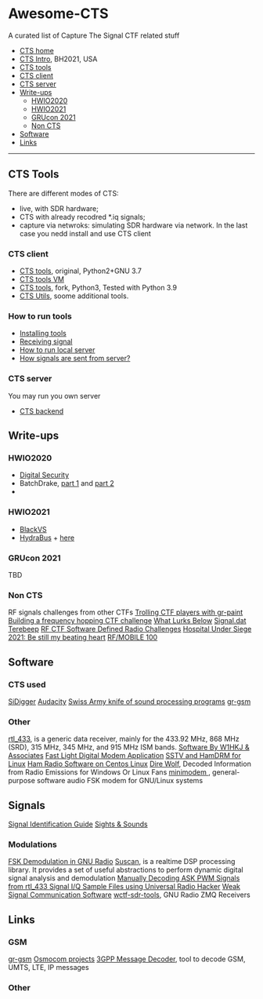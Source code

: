 # Awesome-CTS
A curated list of Capture The Signal CTF related stuff

- [CTS home](https://cts.ninja/)
- [CTS Intro](https://github.com/capturethesignal/cts-website/blob/master/bhusa2021/BHArsenal21_cts.pdf), BH2021, USA
- [CTS tools](#CTS-Tools)
- [CTS client](#CTS-client)
- [CTS server](#CTS-server)
- [Write-ups](#Write-ups)
  - [HWIO2020](#HWIO2020)
  - [HWIO2021](#HWIO2021)
  - [GRUcon 2021](#GRUcon-2021)
  - [Non CTS]()
- [Software](#Software)
- [Links](#Links)

- - -

## CTS Tools
There are different modes of CTS:
- live, with SDR hardware;
- CTS with already recodred \*.iq signals;
- capture via netwroks: simulating SDR hardware via network. In the last case you nedd install and use CTS client
 
### CTS client

- [CTS tools](https://github.com/capturethesignal/cts-tools), original, Python2+GNU 3.7
- [CTS tools VM](https://cts.ninja/downloads/)
- [CTS tools](https://github.com/BlackVS/cts-tools), fork, Python3, Tested with Python 3.9
- [CTS Utils](https://github.com/BlackVS/cts-utils), soome additional tools.

### How to run tools
- [Installing tools](cts-tools.md)
- [Receiving signal](cts-get-signal.md)
- [How to run local server](cts-utils.md)
- [How signals are sent from server?](cts-signals.md)

### CTS server
You may run you own server
- [CTS backend](https://github.com/capturethesignal/cts-backend)

## Write-ups

### HWIO2020

- [Digital Security](https://www.digital.security/en/blog/hardweario-capture-signal-write)
- BatchDrake, [part 1](https://batchdrake.github.io/cts/) and [part 2](https://batchdrake.github.io/ctsII/)
- 
### HWIO2021

- [BlackVS](https://github.com/BlackVS/CTFs/tree/master/HWIO2021/CTS)
- [HydraBus](https://hydrabus.com/CTS/HWIO_2021_CTS_Signal5_solution_BVE_10July2021.pdf) + [here](https://hydrabus.com/CTS/)

### GRUcon 2021

TBD

### Non CTS 
RF signals challenges from other CTFs
[Trolling CTF players with gr-paint](https://irrational.net/2019/11/30/trolling-ctf-players-with-gr-paint/)
[Building a frequency hopping CTF challenge](https://irrational.net/2019/12/02/building-a-frequency-hopping-challenge/)
[What Lurks Below](https://github.com/mossmann/Writeups/tree/main/Google%20CTF%202020/What%20Lurks%20Below)
[Signal.dat](https://github.com/leony/CTF/blob/master/Radio%20Frequency/Signal.dat_Writeup.md)
[Terebeep](https://bolek42.github.io/ctf/2017-PlaidCTF/terebeep/README.html)
[RF CTF Software Defined Radio Challenges](https://github.com/rfhs/rfhs-wiki/wiki/RF-CTF-SoftwareDefinedRadio-Challenges)
[Hospital Under Siege 2021: Be still my beating heart](https://ctftime.org/writeup/29131)
[RF/MOBILE 100](https://gitlab.com/hacklabor/ctf/tmctf-writeup/-/blob/master/RF-Mobile-100/RF-Mobile100.md)


## Software
### CTS used
[SiDigger](https://github.com/BatchDrake/SigDigger)
[Audacity](https://www.audacityteam.org/)
[Swiss Army knife of sound processing programs](http://sox.sourceforge.net/)
[gr-gsm](https://github.com/ptrkrysik/gr-gsm)

### Other
[rtl_433](https://github.com/merbanan/rtl_433), is a generic data receiver, mainly for the 433.92 MHz, 868 MHz (SRD), 315 MHz, 345 MHz, and 915 MHz ISM bands.
[Software By W1HKJ & Associates](http://www.w1hkj.com/)
[Fast Light Digital Modem Application](https://sourceforge.net/p/fldigi/wiki/Home/)
[SSTV and HamDRM for Linux](http://users.telenet.be/on4qz/index.html)
[Ham Radio Software on Centos Linux](http://www.trinityos.com/HAM/CentosDigitalModes/hampacketizing-centos.html#28.qsstv)
[Dire Wolf](https://github.com/wb2osz/direwolf), Decoded Information from Radio Emissions for Windows Or Linux Fans
[minimodem ](http://www.whence.com/minimodem/), general-purpose software audio FSK modem  for GNU/Linux systems

## Signals
[Signal Identification Guide](https://www.sigidwiki.com/wiki/Signal_Identification_Guide)
[Sights & Sounds](http://www.w1hkj.com/modes/index.htm)

### Modulations
[FSK Demodulation in GNU Radio](https://wirelesspi.com/fsk-demodulation-in-gnu-radio/)
[Suscan](https://github.com/BatchDrake/suscan), is a realtime DSP processing library. It provides a set of useful abstractions to perform dynamic digital signal analysis and demodulation
[Manually Decoding ASK PWM Signals from rtl_433 Signal I/Q Sample Files using Universal Radio Hacker](https://github.com/klohner/klohner.github.io/tree/master/SDR/Decoding/Example_2019-01-18)
[Weak Signal Communication Software](https://physics.princeton.edu//pulsar/K1JT/)
[wctf-sdr-tools](https://github.com/rfhs/rfctf-sdr-tools), GNU Radio ZMQ Receivers

## Links
### GSM
[gr-gsm](https://github.com/ptrkrysik/gr-gsm)
[Osmocom projects](https://osmocom.org/projects)
[3GPP Message Decoder](https://www.3glteinfo.com/3gpp-message-decoder/), tool to decode GSM, UMTS, LTE, IP messages

### Other
